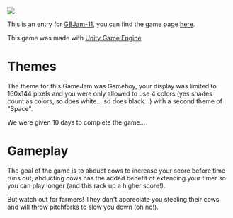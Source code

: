 ﻿
[![](https://img.itch.zone/aW1hZ2UvMjI3OTI5NC8xMzUwODczNS5wbmc=/original/b2OHA%2B.png)](https://baobeld.itch.io/cowpocalypse)

This is an entry for [GBJam-11](https://itch.io/jam/gbjam-11), you can find the game page [here](https://baobeld.itch.io/cowpocalypse).

This game was made with [Unity Game Engine](https://unity.com/)

# Themes 
The theme for this GameJam was Gameboy, your display was limited to 160x144 pixels and you were only allowed to use 4 colors (yes shades count as colors, so does white... so does black...) with a second theme of "Space".

We were given 10 days to complete the game...

# Gameplay
The goal of the game is to abduct cows to increase your score before time runs out, abducting cows has the added benefit of extending your timer so you can play longer (and this rack up a higher score!). 

But watch out for farmers! They don't appreciate you stealing their cows and will throw pitchforks to slow you down (oh no!).
